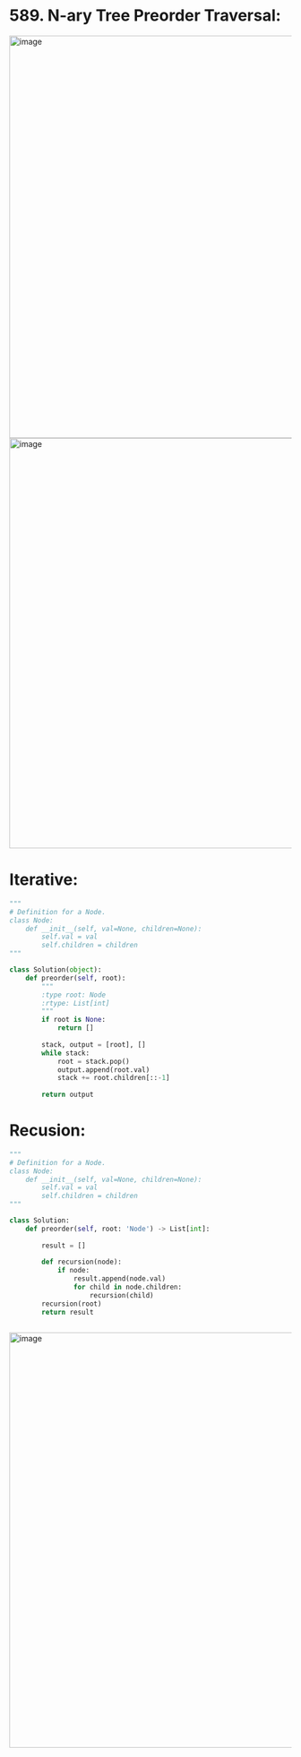 # 589. N-ary Tree Preorder Traversal:

<img width="719" alt="image" src="https://user-images.githubusercontent.com/35987583/164168765-40eaa29c-4cce-4315-9cff-4f5c2a1cd91f.png">
<img width="733" alt="image" src="https://user-images.githubusercontent.com/35987583/164168812-2bc6d73b-f1c5-456b-84d4-64e923096364.png">

# Iterative: 
```python
"""
# Definition for a Node.
class Node:
    def __init__(self, val=None, children=None):
        self.val = val
        self.children = children
"""

class Solution(object):
    def preorder(self, root):
        """
        :type root: Node
        :rtype: List[int]
        """
        if root is None:
            return []
        
        stack, output = [root], []            
        while stack:
            root = stack.pop()
            output.append(root.val)
            stack += root.children[::-1]
                
        return output
```


# Recusion: 

```python
"""
# Definition for a Node.
class Node:
    def __init__(self, val=None, children=None):
        self.val = val
        self.children = children
"""

class Solution:
    def preorder(self, root: 'Node') -> List[int]:
        
        result = []
        
        def recursion(node):
            if node:
                result.append(node.val)
                for child in node.children:
                    recursion(child)
        recursion(root)
        return result
        
```

<img width="742" alt="image" src="https://user-images.githubusercontent.com/35987583/164169083-16c1a01b-a062-4ac7-b12c-41b943274148.png">
